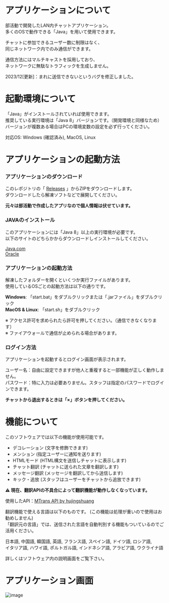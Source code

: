 # アプリケーションについて
部活動で開発したLAN内チャットアプリケーション。    
多くのOSで動作できる「Java」を用いて使用できます。  

チャットに参加できるユーザー数に制限はなく、  
同じネットワーク内でのみ通信ができます。  

通信方法にはマルチキャストを採用しており、  
ネットワークに無駄なトラフィックを生成しません。   

2023/12[更新]：まれに送信できないというバグを修正しました。

# 起動環境について
「Java」がインストールされていれば使用できます。  
推奨している実行環境は「Java 8」バージョンです。（開発環境と同様なため）  
バージョンが複数ある場合はPCの環境変数の設定を必ず行ってください。  

対応OS: Windows (確認済み), MacOS, Linux
# アプリケーションの起動方法
### アプリケーションのダウンロード
このレポジトリの「 [Releases](https://github.com/KIKU-CORD/Greeting/releases/tag/Greeting) 」からZIPをダウンロードします。  
ダウンロードしたら解凍ソフトなどで展開してください。  

**元々は部活動で作成したアプリなので個人情報は伏せています。**  
### JAVAのインストール
このアプリケーションには「Java 8」以上の実行環境が必要です。  
以下のサイトのどちらかからダウンロードしインストールしてください。  
  
[Java.com](https://www.java.com/en/download/)  
[Oracle](https://www.oracle.com/jp/java/technologies/downloads/#java8)  
### アプリケーションの起動方法
解凍したフォルダーを開くといくつか実行ファイルがあります。  
使用しているOSごとの起動方法は以下の通りです。  
  
**Windows**: 「start.bat」をダブルクリックまたは「.jarファイル」をダブルクリック  
**MacOS & Linux**: 「start.sh」をダブルクリック  

※ アクセス許可を求められたら許可を押してください。（通信できなくなります）  
※ ファイアウォールで通信が止められる場合があります。  
### ログイン方法
アプリケーションを起動するとログイン画面が表示されます。  

ユーザー名：自由に設定できますが他人と重複すると一部機能が正しく動作しません。  
パスワード：特に入力は必要ありません。スタッフは指定のパスワードでログインできます。  

**チャットから退出するときは「×」ボタンを押してください。**  
# 機能について
このソフトウェアでは以下の機能が使用可能です。

- デコレーション (文字を修飾できます)
- メンション (指定ユーザーに通知を送ります)
- HTMLモード (HTML構文を送信しチャットに表示します)
- チャット翻訳 (チャットに送られた文章を翻訳します)
- メッセージ翻訳 (メッセージを翻訳してから送信します)
- キック・追放 (スタッフはユーザーをチャットから追放できます)

**⚠ 現在、翻訳APIの不具合によって翻訳機能が動作しなくなっています。**   

使用したAPI：[MTrans API by hujingshuang](https://github.com/hujingshuang/MTrans)  
  
翻訳機能で使える言語は以下のものです。 (この機能は処理が重いので使用はお勧めしません)  
「翻訳元の言語」では、送信された言語を自動判別する機能もついているのでご活用ください。  

日本語, 中国語, 韓国語, 英語, フランス語, スペイン語, ドイツ語, ロシア語,  
イタリア語, ハワイ語, ポルトガル語, インドネシア語, アラビア語, ウクライナ語

詳しくはソフトウェア内の説明画面をご覧下さい。
# アプリケーション画面
![image](https://user-images.githubusercontent.com/109849033/180603413-d9260584-eb67-436d-a648-d3eca091d1da.png)

